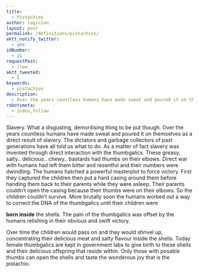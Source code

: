 ```yaml
---
title:
  - Pistachios
author: logician
layout: post
permalink: /definitions/pistachios/
aktt_notify_twitter:
  - yes
idNumber:
  - 31
requestPost:
  - llew
aktt_tweeted:
  - 1
keywords:
  - pistachios
description:
  - Over the years countless humans have made sweat and poured it on themselves as a direct result of slavery
robotsmeta:
  - index,follow
---
```

Slavery. What a disgusting, demorilising thing to be put though. <!--more-->Over the years countless humans have made sweat and poured it on themselves as a direct result of slavery. The dictators and garbage collectors of past generations have all told us what to do. As a matter of fact slavery was invented through direct interaction with the thumbgalics. These greasy, salty.. delicious.. chewy.. bastards had thumbs on their elbows. Direct war with humans had left them bitter and resentful and their numbers were dwindling. The humans hatched a powerful masterplot to force victory. First they captured the children then put a hard casing around them before handing them back to their parents while they were asleep. Their parents couldn&#8217;t open the casing because their thumbs were on their elbows. So the children couldn&#8217;t survive. More brutally soon the humans worked out a way to correct the DNA of the thumbgalics until their children were 

**born inside** the shells. The pain of the thumbgalics was offset by the humans relishing in their obvious and swift victory.

Over time the children would pass on and they would shrivel up, concentrating their delicious meat and salty flavour inside the shells. Today female thumbgalics are kept in government labs to give birth to these shells and their delicious offspring that reside within. Only those with posable thumbs can open the shells and taste the wonderous joy that is the pistachio.